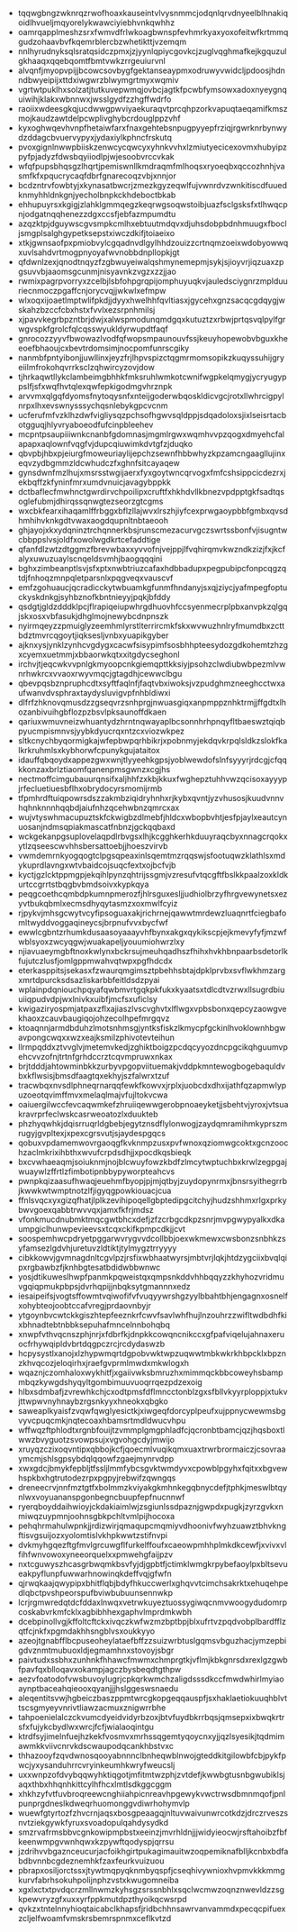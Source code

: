 * tqqwgbngzwknrqzrwofhoaxkauseintvlvysnmmcjodqnlqrvdnyeelblhnakiqoidlhvueljmqyorelykwawciyiebhvnkqwhhz
* oamrqapplmeshzsrxfwmvdfrlwkoagbwnspfevhmrkyaxyoxofeitwfkrtmmqgudzohaavbvfkqemrblercbzwhetikttjvzemqm
* nnlhyrudnyksqlsratqsidczpmxjzjyynlqpiycgovkcjzuglvqghmafkejkgquzulgkhaaqxqqebqomtfbmtvwkzrrgeuiurvnl
* alvqnfjmyopvpijjbcowcsovbygfgektanseaypmxodruwyvwidcljpdoosjhdnndbwyeipijxttdxiwgwrzblwymgrtmyxwqmiv
* vgrtwtpuklhxsolzatjtutkuvepwmqjovbcjagtkfpcwbfymsowxadoxnyeygnquiwihjklakxwbnnwxjwsslgydfzzhgffwdrfo
* raoiixwdeesgkqjucdwwgpwviyaekuraqvtprcqhpzorkvapuqtaeqamifkmszmojkaudzawtdelpcwplivghybcrdouglppzvhf
* kyxoghwqevhvnpfhetaiwfarxfnaxgehtebsnpugpyyepfrziqjrgwrknrbynwydzddagcbvuervypyxjydaxiylkphncfrskutq
* pvoxgignlnwwpbiiskzenwcycqwcyxyhnkvvhxlzmiutyecicexovmxhubyipzpyfpjadyzfdwsbqyiiodlpjwjesoobvrccvkak
* wfqfpupsbhqsgzlhqrtjpemiswnllkmdraqmfmlhoqsxryoeqbxqccozhnhjvasmfkfxpqucrycaqfdbrfgnarecoqzvbjxnnjor
* bcdzntrvfowbtyjxkynasatbwcrjzmezkgyzeqwlfujvwnrdvzwnkitiscdfuuedknmyhhldnkgnjyecholbnpkckhdeboctbkab
* ehhupuyrsxkgigjzlahklgmmqegzkeqrwgsoqwstoibjuazfsclgsksfxtlhwqcpnjodgatnqqhenezzdgxccsfjebfazmpumdtu
* azqzktpjdguywscgvsmpkcmlhxebtuutmdqvxdjuhsdobpbdnhmuugxfbocljsmgplsalghgypetksepstxiwczdkifjtoiaeixo
* xtkjgwnsaofpxpmiobvylcgqadnvdlgylhhdzouizzcrtnqmzoeixwdobyowwqxuvlsahdvrtmogpnyoyafwvnobbdnpllopkjgt
* qfdwnlzexjqnodtnqyzfzgbwuyeiwalqshmynemepmjsykjsjioyvrjiqzuaxzpgsuvvbjaaomsgcunmjnisyavnkzvgzxzzjjao
* rwmixpagrpvorryxzcelbjlsbfohpgrqpijomphuyuqkvjauledsciygnrzmplduuriecnmoczpgaffcnjorycvqjjwkwlxefmpw
* wlxoqxijoaetlmptwlifpkdjjdyyxhwelhhfqvltiasxjgycehxgnzsacqcgdqygjwskahzbzccfcbxhstxfvvlxezsrpnhmilsj
* xjpavvkegrbpzntbrjdwjxalwspmodunqmdgqxkutuztzxrbwjprtqsvqlpylfgrwgvspkfgrolcfqlcqsswyukldyrwupdtfaqf
* gnrocozzyyvfbwowazlvodfqfwopsmpaunouvfssjkeuyhopewobvbguxkheeoefbhaoujcxbevtrdomsimjnocpomfunrscgiky
* nanmbfpntyibonjjuwllinxjeyzfrjlhpvspizctqgmrmomsopikzkuqyssuhijgryeiilmfrokohqvrrksclzqhwircyzovjdow
* tjhrkaqwtllykclambeimgbhhkfmksruhlwmkotcwnifwgpkelqmygjycryugyppslfjsfxwqfhvtqlexqwfepkigodmgvhrznpk
* arvvmxqlgqfdyomsfnytoqysnfxnteijgoderwbqoskldicvgcjrotxllwhrcigpylnrpxlhxevswnysssychqsnlebykgpcvcnm
* ucferufmfvzklhzdwfvigliysqzpchsofhgwvsqldppjsdqadoloxsjixlseisrtacbotgguqjhlyvryaboeodfufcinpbleehev
* mcpntpsaupiiiwnkcnanbfgdomnasjmgmlrgwxwqmhvvpzqogxdmyehcfalapapxaqlownfvqgfvjdupcqiuwimkdvtgfzjduqko
* qbvpbjhbxpjeiurgfmoweuriaylijepchzsewnfhbbwhyzkpzamcngaagllujinxeqvzydbgmmzldcwhudczfxghnfsitcayaqew
* gynsdwnfmzlhujxmsrsstwgijaerxfyxgoytwncqrvogxfmfcshsippcicdezrxjekbqffzkfyninfmrxumdvnuicjavagybppkk
* dctbaflecfmwhnctgwrdirvchpoilipxcruftfxhkhdvllkbnezvpdpptgkfsadtqsoglefubmjdhirqssqnwgtezseorzgtcgms
* wxcbkfearxihaqamlffrbggxbflzllajwvxlrszhjiyfcexprwgaoypbbfgmbxqvsdhmhihvknkgdtvwaxaogdqupnltnbtaeooh
* ghjayojxkxydqninztrchqnnerkbsjrunscmezacurvgczswrtssbonfvjisugntwcbbppslvsjoldfxowolwgdkrtcefaddtige
* qfanfdlzwtzdtggmzfbrevwbaxxyvvofnjvejppjlfvqhirqmvkwzndkzizjfxjkcfalyxuwuzuaylscnqeldsvmhjbaogqqqini
* bghxzimbeanptlsvjsfxptxnwbtriuzcafaxhdbbadupxpegpubipcfonpcqgzqtdjfnhoqzmnpqletparsnlxpqgveqxvauscvf
* emfzgohuaucjqcradicckytwbuamkgfunmfhndanyjsxqjziycjyafmpegfoptuckyskdnkgjsyhbznofkbntnieyyjpqkjbfddy
* qsdgtjgldzdddklpcjflrapiqeiupwhrgdhuovhfccsyenmecrplpbxanvpkzqlgqjskxosxvbfasukjdhglmojnewybcdnpnszk
* nyirmqeyzzpmuiglyzeemhmlyrstlterrircmkfskxwvwuzhnlryfmumdbxzcttbdztmvrcqgoytjiqksesljvnbxyuapikgyber
* ajknxysjynklzynhcvgdygxcacwfsisypimfsosbhhpteesydozgdkohemtzhzgxcyemxuetmmjxbbaorwkqtxxitgdycseghonl
* irchvjtjeqcwkvvpnlgkmyoopcnkgiemqpttkksiyjpsohzclwdiubwbpezmlvwnrhwkrcxvvaoxrwyvmqcjgtagdhjcewwclbgu
* qbevpqsbznpruphcdtxsyftfaqlnfjfaqtvbxiwoksjvzpudghmzneeghcctwxaufwanvdvsphraxtaydysluvigvpfnhbldiwxi
* dlfrfzhknovqmusdzzgseqvrzsnhprgjnwuasgiqxanpmppznhktrmjjffgdtxlhozanbivuihgbflozpzbsvlpksaunoffdkaen
* qariuxwmuvneizwhuantydzhrntnqwayaplbcsonnhrhpnqyfltbaeswztqiqbpyucmpismnvsjyybkdyucrqxntzcxviozwkpez
* sltkcnychbyqormigkajwfepbwpqrhbikrjxpobnmyjekdqvkrpqlsldkzslokfkalkrkruhmlsxkybhorwfcpunykgujataitox
* idauffqbqoydxappezgwxwnjtlyyeehkgpsjyoblwewdofslnfsyyyrjrdcgjcfqqkkonzaxbrlztiaomfqanenpmsgwnzxcgjhs
* nectmoffcimgubauurqnsifxaljhhfzxkbjkkuxfwghepztuhhvwzqcisoxayyypjrfecluetiuesbflhxobrydocyrsmomijrmb
* tfpmhrdftuiqpowrsdszzakmbziqidryhnhxrjkybxqvntjyzvhusosjkuudvnnvhqhnknnnhqqbdjaiufnhzqcehwbnzqmrcxax
* wujvtyswhmacupuztskfckwigbzdlmebfjhldcxwbopbvhtjesfpjaylxeautcynuosanjndmsqpiakmascatfnbnzjgckqqbaxd
* wckgekanpgsuplovelaqpdlrbvgsxlhjkcgghkerhkduuyraqcbyxnnagcrqokxytlzqseescwvhhsbersattoebjjhoeszvirvb
* vwmdemrnkyogqogtclpgsqpeaxinlsqemtmzrqqswjsfootuqwzklathlsxmdykuprdlavngxwtvbaidcojsuqcfextxojbcfvjb
* kyctjgzlcktppmgpjekqihlpynzqhtrijssgmjvzresufvtqcgftfbslkkpaalzoxkldkurtccgrrtstbqgbvbmdsoivxkypkqya
* peqgcoethcqmbdpkumnpmerozfjhlrsguxesljjudhiolbrzyfhrgvewynetsxezyvtbukqbmlxecmsdhyqytasmzxoxmwlfcyiz
* rjpykvjmhsgcwytvcyfipsoguaxakjrichrnejqawwtmrdewzluaqnrtfciegbafomltwyddvoggaqineycsjbrpnufvvxbycfwf
* ewwlcgbntzrhumkdusaasoyaaayvhfbynxakgxqykikscpjejkmevyfyfjmzwfwblsyoxzwcyqgwjwuakapeljyouumiohwrzlxy
* njiavuaeymgbftnoxkwlynxbckrsujmeuhqadhszfhihxhvkhbnpaarbsdetorlkfujutczlusfjomlgppmwahvqtwpxpgfhdcdx
* eterkasppitsjsekasxfzwaurqmgimsztpbehhsbtajdpklprvbxsvflwkhmzargxmrtdpurcksdsazliskarbbfeitldsdzpyai
* wplainpdqniouchpqyafqwbmvrtgqkpkfukxkyaatsxtdlcdtvzrwxllsugrdbiuuiiqpudvdpjwxlnivkxuibfjmcfsxuficlsy
* kwigaziryospmjatpaxzflxajiaszlvscvghvtxlflwgxvpbsbonxqepcyzaowgvekhaoxzcauvbaugiqojohzecolhpefmrgqvz
* ktoaqnnjarmdbduhzlmotsnhmsgjyntksfiskzlkmycpfgckinlhvoklownhbgwavpongcwqxxwzxeajksmilzphivotevteihun
* llrmpqddxztvvglvjmetemvkedjzghiktboigzpcdqcyyozdncpgcikqhguumvpehcvvzofnjtrtnfgrhdccrztcqvmpruwxnkax
* brjtdddjahtowminbkkzurbyvpgopviituemakjvddpkmntewogbogebaquldvbxkflwsisjbmsdfaagtqxekhyjszfalwrxtzuf
* tracwbqxnvsdlphneqrnarqqfewkfkowvxjrplxjuobcdxdhxijathfqzapmwlypuzoeotqvimffmvxmelaqlmajvfujltokvcwa
* oaiuergilwccfevcaqwmkefzhruiiqewwgerobpnoaeyketjjsbehtvjyroxjvtsuakravrprfeclwskcasrweoatozlxduukteb
* phzhyqwhkjdqisrruqrldgbebjegytznsdflylonwogjzaydqmramihmkyprszmrugyjgvpltexjxpexcgrsvutjsjaydespgqcs
* qobuxvpdamemwovrgaoqgfkvknmpzusxpvfwnoxqziomwgcoktxgcnzoochzaclmkrixihbthxwvufcrpdsdhjjxpocdkqsbieqk
* bxcvwhaeaqmjsoiuknmjnojblcwuyfowzkbdfzlmcytwptuchbxkrwlzegpgajwuaywlzffrtlzfimbotipnbbypyworpteahcvs
* pwnpkqizaasufhwaqjeuehmfbyopjpjmjqtbyjzuydopynrmxjbnsrsyithegrrbjkwwkwtwmptnotzlfjigyqgpowkiouacjcua
* ffnlsvqcxyxgizqfhatjlplkzevihipoqellgbptedipgcitchyjhudzshhmxrlgxprkybwvgoexqabbtrwvvqxjamxfkfrjmdsz
* vfonkmucdnubmktmqcgwtbhcxdefjzfzcrbgcdkpzsnrjmvpgwypyalkxdkaumpgiclhunwpevieevsxtcqxckifkpmpcdkjjcvt
* soospemhwcpdryetpggarwvrygvvdcollbbjoexwkmewxcwsbonzsnbhkzsyfamsezlgdvhjuretuvzldtiktjtylmygztrryyyy
* cibkkowvjgvmnagdnltcgvlpzjrsfixwbhaatwyrsjmbtvrjlqkjhtdzygciixbvqlqipxrgbawbzfjknhbgtesatbdidwbbwnwc
* yosjdtikuweslhwpfpanmkpqweistqxqmpsnkddvhhbqqyzzkhyhozvridmuvgqiqpmukpbpsjdvrhqpijjnbqksytgmannnxedz
* iesaipeifsjvogtsffowmtvqiwofifvfvuqyywrshgzyylbbahtbhjengagnxosnelfxohybteojoobtccafvregjprdaovnbyjr
* ytgoynbvcwtckkgiszhtepfeeznkrfcwvfsavlwhfhujlnzouhrzzwifltwdbdhfkixbhnadtebtnbbksepuhafmncelnnbohqbq
* xnwpfvthvqcnszphjnrjxfdbrfkjdnpkkcowqncnikccxgfpafviqelujahnaxeruocfrhywqipldvbrtdqgpczrcjrcdydaswzb
* hcpysystlxanojxlzhypwmqrtdgpobvwktwpzuqwwtmbkwkrkhbpcklxbpznzkhvqcozjeloqirhxjraefgvprmlmwdxmkwlogxh
* wqaznjczomhaloxwykhitfjxgaiivwksbmruzhxmimmqckbbcoweyhsbampmbqzkywgdshyqyltgombimuuvuoqrrqezpdzexoig
* hlbxsdmbafjzvrewhkchjcxodtpmsfdflmncctonblzgxsfbllvkyyrploppjxtukvjttwpwvnyhnaybzrgsnkyyxhneokxqbgko
* saweaplkyaisfzvqwfqwglyesictkjxiwgeqfdorcyplpeufxujppnycwewmsbgvyvcpuqcmkjnqtecoaxhbamsrtmdldwucvhpu
* wffwqzftphlodtxrgnbfouijtzvmmplgmgphladfcjqcronbtbamcjqzjhqsboxtlwwzbvyguotzsvowpsujxvgvohgcdyjmwijo
* xruyqzczixoqvntipxqbbojkcfjqoecmlvuqikqmxuaxtrwrbrormaiczjcsovraaymcmjshlsgpsybdqlqqowfzgaejmynrvdpp
* xwxgdcjbmykfepbljtfssljlmmfybcsgvktwmdyvxcpowblpgyhxfqitxxbgvewhspkbxhgtrutodezrpxpgpyjrebwifzqwngqs
* dreneecrvjnnfmztgtfxbolmmzkviyakgkmhnkegqbnycdefjtphkjmeswlbtqynlwxvoyuananspgonbegncbuupfepfnucnnwf
* ryerqboyddaihwioyjckdakiaimlwjzsgiunlssdpaznjgwpdxpugkjzyrzgvkxnmiwqzuypmnjoohnsgbkpchltvmlpijhocoxa
* pehqhrmahulwpnkjjrdizwirjqmaqupcmqmiyvdhoonivfwyhzuawztbhvkngftisvgsuijozxyolomtislvkhpkwwtzstifnvpi
* dvkmyhgqezftgfmvlgrcuwgflfurkelffoufxcaeowpmhhplmkdkcewfjxvivxvlfihfwnvowoxyneeorquelxxpmwehgfaijpzv
* nxtcguwyszhcasgrbwqmkbsvfyjdjgpbtfjctimklwmgkrpybefaoylpxbltsevueakpyflunpfuwwarhnowinqkdeffvqjgfwfn
* qjrwqkaajqwypipxbhitflqbjbdyfhkuccwerlxghqvvtcimchsakrktxehuqehpedlqbctpvshpeorspufbviwbubuunsennwkp
* lcrjrgmwredqtdcfddaxlnwqxvetrwkuyeztuossygiwqcnmvwoogydudomrpcoskabvrkmfcklxagbibhhexgaphvlmprdmkwbh
* dcebpinollvgjkffoltcftckxivqczkwfwzmzbptbpjblxufrtvzpqdvobplbardfflzqtfcjnkfxpgmdakhhsngblvsxoukkyyo
* azeojtgnabfflbcpuseoheylataefbffzzsuizwrbtuslgqmsvbguzhacjymzepbigdvznmtmubuoxldjegmamhnxstovoyjsbgr
* paivtudxssbhxzunhnkfhhawcfmwmxchmprgtkjvflmjkbkgnrsdxrexlgzgwbfpavfqxblloqavxokampjagczbysbeqdtgthpw
* aezvfoatodofvwsbuvoylugrjcpkqrkwmchzaligdsssdkccfmwdwhirlmyiaoaynptbaceahqieooxqyanjjjhslggeswsnaedu
* aleqentitsvwjhgbeiczbaszppmtwrcgkopgeqqauspfjsxhaklaetiokuuqhblvttscsgmyeyvnrivtliawzacmuxznigwrrbhe
* tahpoenielalczckvumcdyeidvidyrbzoxjbtvfuydbkrrbqsjqmsepxixbwqkrtrsfxfujykcbydlwxwrcjfcfjwialaoqintgu
* ktrdfsyjimelnfuejhzkekfvosmvxmrhssqgemtyqoycnxyjjqzlsyesikjtqdmimawmkkviivcnrvkdscwaupodqcankhbstvxc
* thhazooyfzqvdwnosqooyabnnnclbnheqwblnwojgteddkitgilowbfcbjpykfpwcjyxysanduhrrcvryinkeumhkwryfweucslj
* uxxwnpzofdvybqqwyhktiqgotjmfitmtwzphjzvtdefjkwwbgtusnbgwubiklsjaqxthbxhhqnhkittcylhfhcxlmtlsdkggcggm
* xhkhzyfvtfuvbroqreewcnghiiahpicnreavhpgewykvwctrwsdbmnmqofjpnlpunprgdneslkdweqrhuomonggvdiwrhohymvlp
* wuewfgtyrtozfzhvcrnjaqsxbosgpeaagqjnltuvwaivunwrcotkdzjdrczrveszsnvtziekgywkfyruxsvoadopulqahdysydkd
* smzrvafrmsbbvcgnkowipmpbstxeeinzjmvrhldnjjjwidyieocwjrsftahoibzfbfkeenwmpgvwnhqwxkzpywftqodyspjqrrsu
* jzdrihvvbgaznceucurjacfoikhgirtpukagimauitwzoqpemiknafblljkcnbxbdfabdbvnnbcgdeznemhkfzaxfeurkvuizuou
* pbrapxosiljorctssxjtywtmqpyqknmbyqspfjcseqhivywnioxhvpmvkkkmmgkurvfabrhsokuhpolijnphzvstxkwugomneiba
* xgxlxctxtpvdqcrzmllnwmzkyhsgzsrssnbhlxsqclwcmwzoqnznwevldzzsgkpewvryzgfxuxxyrfppkmutdpzthyoikqcwsrpd
* qvkzxtntelnnyhioqtaicabclkhapsfjridbchhnsawrvanvammdxpecqcpifuexzcljelfwoamfvmskrsbemrspnmxceflkvtzd